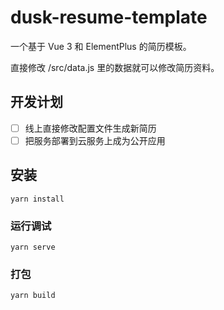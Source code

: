 # dusk-resume-template

一个基于 Vue 3 和 ElementPlus 的简历模板。

直接修改 /src/data.js 里的数据就可以修改简历资料。

 ## 开发计划
 - [ ] 线上直接修改配置文件生成新简历
 - [ ] 把服务部署到云服务上成为公开应用

## 安装

```
yarn install
```

### 运行调试
```
yarn serve
```

### 打包
```
yarn build
```
